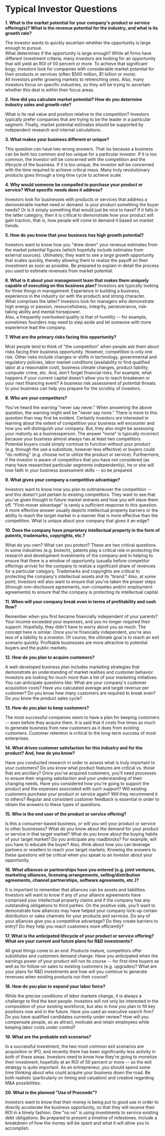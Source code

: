 # Typical Investor Questions


**1. What is the market potential for your company's product or service offering(s)? 
What is the revenue potential for the industry, and what is its growth rate?**

The investor wants to quickly ascertain whether the opportunity is large enough to pursue.   
What determines if the opportunity is large enough?  While all firms have different investment criteria, 
many investors are looking for an opportunity that will yield an ROI of 50 percent or more. 
To achieve that significant bogy, investors look for companies with considerable market potential for their products or services (often $500 million, $1 billion or more).  
All investors prefer growing markets to retrenching ones. Also, many investors focus on specific industries, so they will be trying to ascertain whether this deal is within their focus areas.

**2. How did you calculate market potential? How do you determine industry sales and growth rate?**

What is its real value and position relative to the competition? Investors typically prefer companies that are trying to be the leader in a particular segment. Finally, market potential estimates should be supported by independent research and internal calculations.

**3. What makes your business different or unique?**

This question can have two wrong answers. That iss because a business can be both too common and too unique for a particular investor. If it is too common, the investor will be concerned with the competition and the lifecycle of the business. If it is too unique, the investor will be concerned with the time required to achieve critical mass. Many truly revolutionary products goes through a long time cycle to achieve scale.

**4. Why would someone be compelled to purchase your product or service? What specific needs does it address?**

Investors look for businesses with products or services that address a demonstrable market need or demand. Is your product something the buyer needs? Or is it simply something that would just be nice to have? If it falls in the latter category, then it is critical to demonstrate how your product will gain traction, that is, how people will come to demand it based on market trends.

**5. How do you know that your business has high growth potential?**

Investors want to know how you &quot;drew down&quot; your revenue estimates from the market potential figures (which hopefully include estimates from external sources). Ultimately, they want to see a large growth opportunity that scales quickly, thereby allowing them to realize the payoff on their investment as soon as possible. Be prepared to explain in detail the process you used to estimate revenues from market potential.

**6. What is it about your management team that makes them uniquely capable of executing on this business plan?**
Investors are typically looking for three things in management: Experience in building a business, experience in the industry (or with the product) and strong character.  
What comprises the latter? Investors look for managers who demonstrate high energy or passion, resourcefulness, integrity, perseverance, risk-taking ability and mental horsepower.  
Also, a frequently overlooked quality is that of humility -- for example, sometimes founders may need to step aside and let someone with more experience lead the company.

**7. What are the primary risks facing this opportunity?**

Most people tend to think of &quot;the competition&quot; when people ask them about risks facing their business opportunity. However, competition is only one risk. Other risks include changes or shifts in technology, governmental and regulatory policies, labor market conditions (availability to find qualified labor at a reasonable cost), business climate changes, product liability, computer crime, etc. And, don&#39;t forget financial risks. For example, what happens if your current capital doesn&#39;t allow you to reach breakeven or your next financing event? A business risk assessment of potential threats to your business can help you prepare for the scrutiny of investors.

**8. Who are your competitors?**

You&#39;ve heard the warning &quot;never say never.&quot; When answering the above question, the warning might well be &quot;never say none.&quot; There is more to this question than may first be evident. Certainly investors are interested in learning about the extent of competition your business will encounter and how you will distinguish your company. But, they also might be assessing your maturity as a businessperson. The answer &quot;none&quot; is typically incorrect because your business almost always has at least two competitors. Potential buyers could simply continue to function without your product (e.g. through the use a substitute, however less effective) or buyers could &quot;do nothing&quot; (e.g. choose not to utilize the product or service). Furthermore, if the investor is aware of competitors that you have not considered (as many have researched particular segments independently), he or she will lose faith in your business assessment skills -- so be prepared.

**9. What gives your company a competitive advantage?**

Investors want to know how you plan to outmaneuver the competition -- and this doesn&#39;t just pertain to existing competitors. They want to see that you&#39;ve given thought to future market entrants and how you will stave them off. &quot;First-mover advantage&quot; is rarely a sufficient response to this question. A more effective answer usually depicts intellectual property barriers or the ability to reach the target market in a manner that is more effective than the competition. What is unique about your company that gives it an edge?

**10. Does the company have proprietary intellectual property in the form of patents, trademarks, copyrights, etc.?**

What do you own? What can you protect? These are two critical questions. In some industries (e.g. biotech), patents play a critical role in protecting the research and development investments of the company and in helping to ensure that there is a window of opportunity (usually before competitor offerings arrive) for the company to realize a significant share of revenues for a particular category. Trademarks and copyrights are critical to protecting the company&#39;s intellectual assets and its &quot;brand.&quot; Also, at some point, Investors will also want to ensure that you&#39;ve taken the proper steps (through non-disclosure agreements, non-competes and/or employment agreements) to ensure that the company is protecting its intellectual capital.

**11. When will your company break even in terms of profitability and cash flow?**

Remember when you first became financially independent of your parents? Your income exceeded your expenses, and you no longer required their support. Hopefully, they didn&#39;t have to worry about you as much. The concept here is similar. Once you&#39;re financially independent, you&#39;re also less of a liability to a investor. Of course, the ultimate goal is to reach an exit scenario quickly. Profitable businesses are more attractive to potential buyers and the public markets.

**12. How do you plan to acquire customers?**

A well-developed business plan includes marketing strategies that demonstrate an understanding of market realities and customer behavior. Investors are looking for much more than a list of your marketing initiatives. You can anticipate questions like: What are your company&#39;s customer acquisition costs? Have you calculated average and target revenue per customer? Do you know how many customers are required to break even? Do you know the product sales cycle?

**13. How do you plan to keep customers?**

The most successful companies seem to have a plan for keeping customers -- even before they acquire them. It is said that it costs five times as much to generate business from new customers as it does from existing customers. Customer retention is critical to the long-term success of most enterprises.

**14. What drives customer satisfaction for this industry and for the product? And, how do you know?**

Have you conducted research in order to assess what is truly important to your customers? Do you know what product features are critical vs. those that are ancillary? Once you&#39;ve acquired customers, you&#39;ll need processes to ensure their ongoing satisfaction and your understanding of their changing needs. Have you considered how you&#39;re going to support the product and the expenses associated with such support? Will existing customers purchase your product or service again? Will they recommend it to others? Regular and consistent customer feedback is essential in order to obtain the answers to these types of questions.

**15. Who is the end user of the product or service offering?**

Is this a consumer-based business, or will you sell your product or service to other businesses? What do you know about the demand for your product or service in that target market? What do you know about the buying habits of your target market? Do you anticipate any roadblocks? For example, will you have to educate the buyer? Also, think about how you can leverage partners or resellers to reach your target markets. Knowing the answers to these questions will be critical when you speak to an investor about your opportunity.

**16. What alliances or partnerships have you entered (e.g. joint ventures, marketing alliances, licensing arrangements, selling/distribution agreements, channel partnerships, software agreements, etc.)?**

It is important to remember that alliances can be assets and liabilities. Investors will want to know if any of your alliance agreements have comprised your intellectual property claims and if the company has any outstanding obligations to third parties. On the positive side, you&#39;ll want to demonstrate how alliances may have helped your company lock-up certain distribution or sales channels for your products and services. Do any of your alliances give you a competitive advantage? Do they create barriers to entry? Do they help you reach customers more efficiently?

**17. What is the anticipated lifecycle of your product or service offering? What are your current and future plans for R&amp;D investments?**

All great things come to an end. Products mature, competitors offer substitutes and customers demand change. Have you anticipated when the earnings power of your product will run its course -- for first-time buyers as well as for follow-on sales to existing customers (e.g. upgrades)? What are your plans for R&amp;D investments and how will you continue to generate revenues when existing products run their course?

**18. How do you plan to expand your labor force?**

While the precise conditions of labor markets change, it is always a challenge to find the best people. Investors will not only be interested in the composition of your existing workforce, but also in how you plan to fill key positions now and in the future. Have you used an executive search firm? Do you have qualified candidates currently under review? How will you compensate people, so as attract, motivate and retain employees while keeping labor costs under control?

**19. What are the probable exit scenarios?**

In a successful investment, the two most common exit scenarios are acquisition or IPO, and recently there has been significantly less activity in both of these areas. Investors need to know how they&#39;re going to monetize their investment, hopefully at an ROI of 50 percent or more -- so the exit strategy is quite important. As an entrepreneur, you should spend some time thinking about who could acquire your business down the road. Be both realistic (particularly on timing and valuation) and creative regarding M&amp;A possibilities.

**20. What is the planned "Use of Proceeds"?**

Investors want to know that their money is being put to good use in order to directly accelerate the business opportunity, so that they will receive their ROI in a timely fashion. One &quot;no no&quot; is using investments to service existing debt obligations. Be prepared to present a timeline of milestones. Include a breakdown of how the money will be spent and what it will allow you to accomplish.

